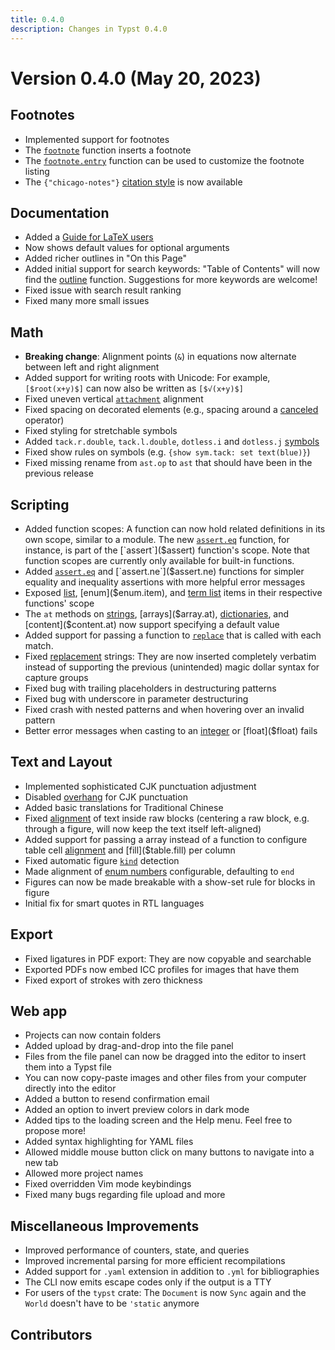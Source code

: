 ```yaml
---
title: 0.4.0
description: Changes in Typst 0.4.0
---
```


# Version 0.4.0 (May 20, 2023)

## Footnotes
- Implemented support for footnotes
- The [`footnote`]($footnote) function inserts a footnote
- The [`footnote.entry`]($footnote.entry) function can be used to customize the
  footnote listing
- The `{"chicago-notes"}` [citation style]($cite.style) is now available

## Documentation
- Added a [Guide for LaTeX users]($guides/guide-for-latex-users)
- Now shows default values for optional arguments
- Added richer outlines in "On this Page"
- Added initial support for search keywords: "Table of Contents" will now find
  the [outline]($outline) function. Suggestions for more keywords are welcome!
- Fixed issue with search result ranking
- Fixed many more small issues

## Math
- **Breaking change**: Alignment points (`&`) in equations now alternate between
  left and right alignment
- Added support for writing roots with Unicode: For example, `[$root(x+y)$]` can
  now also be written as `[$√(x+y)$]`
- Fixed uneven vertical [`attachment`]($math.attach) alignment
- Fixed spacing on decorated elements (e.g., spacing around a
  [canceled]($math.cancel) operator)
- Fixed styling for stretchable symbols
- Added `tack.r.double`, `tack.l.double`, `dotless.i` and `dotless.j`
  [symbols]($category/symbols/sym)
- Fixed show rules on symbols (e.g. `{show sym.tack: set text(blue)}`)
- Fixed missing rename from `ast.op` to `ast` that should have been in the
  previous release

## Scripting
- Added function scopes: A function can now hold related definitions in its own
  scope, similar to a module. The new [`assert.eq`]($assert.eq) function, for
  instance, is part of the [`assert`]($assert) function's scope. Note that function
  scopes are currently only available for built-in functions.
- Added [`assert.eq`]($assert.eq) and [`assert.ne`]($assert.ne) functions for
  simpler equality and inequality assertions with more helpful error messages
- Exposed [list]($list.item), [enum]($enum.item), and [term list]($terms.item)
  items in their respective functions' scope
- The `at` methods on [strings]($str.at), [arrays]($array.at),
  [dictionaries]($dictionary.at), and [content]($content.at) now support
  specifying a default value
- Added support for passing a function to [`replace`]($str.replace) that is
  called with each match.
- Fixed [replacement]($str.replace) strings: They are now inserted completely
  verbatim instead of supporting the previous (unintended) magic dollar syntax
  for capture groups
- Fixed bug with trailing placeholders in destructuring patterns
- Fixed bug with underscore in parameter destructuring
- Fixed crash with nested patterns and when hovering over an invalid pattern
- Better error messages when casting to an [integer]($int) or [float]($float)
  fails

## Text and Layout
- Implemented sophisticated CJK punctuation adjustment
- Disabled [overhang]($text.overhang) for CJK punctuation
- Added basic translations for Traditional Chinese
- Fixed [alignment]($raw.align) of text inside raw blocks (centering a raw
  block, e.g. through a figure, will now keep the text itself left-aligned)
- Added support for passing a array instead of a function to configure table
  cell [alignment]($table.align) and [fill]($table.fill) per column
- Fixed automatic figure [`kind`]($figure.kind) detection
- Made alignment of [enum numbers]($enum.number-align) configurable, defaulting
  to `end`
- Figures can now be made breakable with a show-set rule for blocks in figure
- Initial fix for smart quotes in RTL languages

## Export
- Fixed ligatures in PDF export: They are now copyable and searchable
- Exported PDFs now embed ICC profiles for images that have them
- Fixed export of strokes with zero thickness

## Web app
- Projects can now contain folders
- Added upload by drag-and-drop into the file panel
- Files from the file panel can now be dragged into the editor to insert them
  into a Typst file
- You can now copy-paste images and other files from your computer directly into
  the editor
- Added a button to resend confirmation email
- Added an option to invert preview colors in dark mode
- Added tips to the loading screen and the Help menu. Feel free to propose more!
- Added syntax highlighting for YAML files
- Allowed middle mouse button click on many buttons to navigate into a new tab
- Allowed more project names
- Fixed overridden Vim mode keybindings
- Fixed many bugs regarding file upload and more

## Miscellaneous Improvements
- Improved performance of counters, state, and queries
- Improved incremental parsing for more efficient recompilations
- Added support for `.yaml` extension in addition to `.yml` for bibliographies
- The CLI now emits escape codes only if the output is a TTY
- For users of the `typst` crate: The `Document` is now `Sync` again and the
  `World` doesn't have to be `'static` anymore

## Contributors
<contributors from="v0.3.0" to="v0.4.0" />

